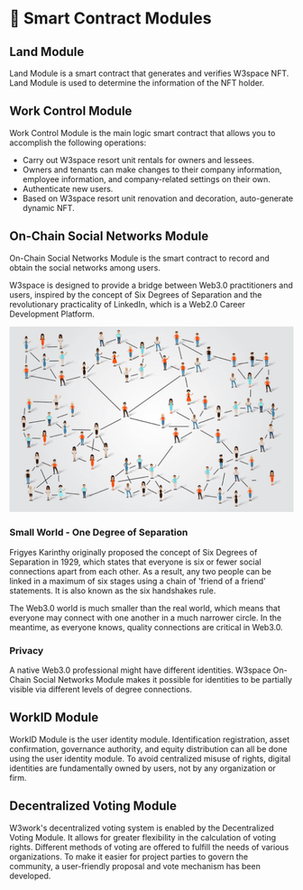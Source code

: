 # 📲 Smart Contract Modules

## Land Module&#x20;

Land Module is a smart contract that generates and verifies W3space NFT. Land Module is used to determine the information of the NFT holder.&#x20;

## Work Control Module

Work Control Module is the main logic smart contract that allows you to accomplish the following operations:&#x20;

* Carry out W3space resort unit rentals for owners and lessees.&#x20;
* Owners and tenants can make changes to their company information, employee information, and company-related settings on their own.&#x20;
* Authenticate new users.&#x20;
* Based on W3space resort unit renovation and decoration, auto-generate dynamic NFT.

## On-Chain Social Networks Module&#x20;

On-Chain Social Networks Module is the smart contract to record and obtain the social networks among users.

W3space is designed to provide a bridge between Web3.0 practitioners and users, inspired by the concept of Six Degrees of Separation and the revolutionary practicality of LinkedIn, which is a Web2.0 Career Development Platform.

![](<../.gitbook/assets/image (16).png>)

### Small World - One Degree of Separation&#x20;

Frigyes Karinthy originally proposed the concept of Six Degrees of Separation in 1929, which states that everyone is six or fewer social connections apart from each other. As a result, any two people can be linked in a maximum of six stages using a chain of 'friend of a friend' statements. It is also known as the six handshakes rule.&#x20;

The Web3.0 world is much smaller than the real world, which means that everyone may connect with one another in a much narrower circle. In the meantime, as everyone knows, quality connections are critical in Web3.0.

### Privacy&#x20;

A native Web3.0 professional might have different identities. W3space On-Chain Social Networks Module makes it possible for identities to be partially visible via different levels of degree connections.

## WorkID Module&#x20;

WorkID Module is the user identity module. Identification registration, asset confirmation, governance authority, and equity distribution can all be done using the user identity module. To avoid centralized misuse of rights, digital identities are fundamentally owned by users, not by any organization or firm.

## Decentralized Voting Module&#x20;

W3work's decentralized voting system is enabled by the Decentralized Voting Module. It allows for greater flexibility in the calculation of voting rights. Different methods of voting are offered to fulfill the needs of various organizations. To make it easier for project parties to govern the community, a user-friendly proposal and vote mechanism has been developed.
